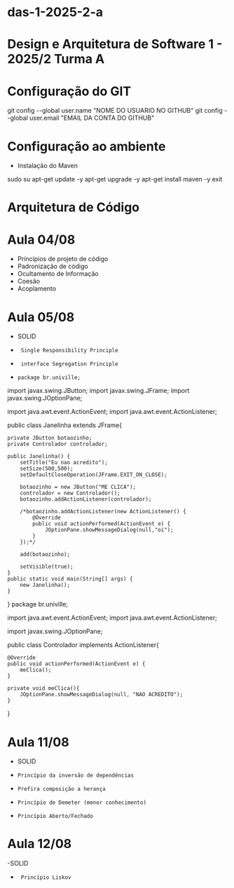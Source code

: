 # das-1-2025-2-a
# Design e Arquitetura de Software 1 - 2025/2 Turma A

# Configuração do GIT

git config --global user.name "NOME DO USUARIO NO GITHUB"
git config --global user.email "EMAIL DA CONTA DO GITHUB"

# Configuração ao ambiente
- Instalação do Maven

sudo su
apt-get update -y
apt-get upgrade -y
apt-get install maven -y
exit

# Arquitetura de Código

# Aula 04/08
- Princípios de projeto de código
- Padronização de código
- Ocultamento de Informação
- Coesão
- Acoplamento

# Aula 05/08

- SOLID
-      Single Responsibility Principle
-      interface Segregation Principle
-     package br.univille;

import javax.swing.JButton;
import javax.swing.JFrame;
import javax.swing.JOptionPane;

import java.awt.event.ActionEvent;
import java.awt.event.ActionListener;


public class Janelinha extends JFrame{

    private JButton botaozinho;
    private Controlador controlador;

    public Janelinha() {
        setTitle("Eu nao acredito");
        setSize(500,500);
        setDefaultCloseOperation(JFrame.EXIT_ON_CLOSE);

        botaozinho = new JButton("ME CLICA");
        controlador = new Controlador();
        botaozinho.addActionListener(controlador);

        /*botaozinho.addActionListener(new ActionListener() {
            @Override
            public void actionPerformed(ActionEvent e) {
                JOptionPane.showMessageDialog(null,"oi");
            }
        });*/
        
        add(botaozinho);

        setVisible(true);
    }
    public static void main(String[] args) {
        new Janelinha();
    }
}
package br.univille;

import java.awt.event.ActionEvent;
import java.awt.event.ActionListener;

import javax.swing.JOptionPane;

public class Controlador implements ActionListener{

    @Override
    public void actionPerformed(ActionEvent e) {
        meClica();
    }

    private void meClica(){
        JOptionPane.showMessageDialog(null, "NAO ACREDITO");
    }
    
    
}

# Aula 11/08

- SOLID
-     Princípio da inversão de dependências
-     Prefira composição a herança
-     Princípio de Demeter (menor conhecimento)
-     Princípio Aberto/Fechado

# Aula 12/08

-SOLID
-      Princípio Liskov

